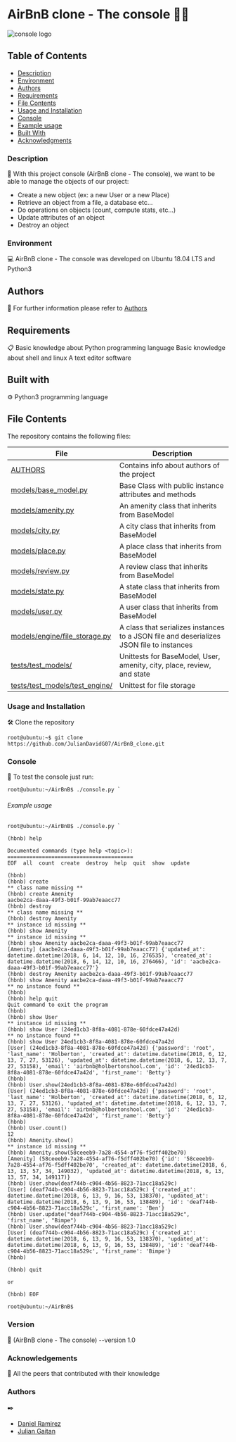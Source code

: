 # AirBnB clone - The console 👨‍💻

![console logo](https://s3.amazonaws.com/intranet-projects-files/holbertonschool-higher-level_programming+/263/HBTN-hbnb-Final.png)
## Table of Contents

- [Description](#Description)
- [Environment](#Environment)
- [Authors](#Authors)
- [Requirements](#Requirements)
- [File Contents](#FileContents)
- [Usage and Installation](#UsageandInstallation)
- [Console](#Console)
- [Example usage](#Exampleusage)
- [Built With](#built-with)
- [Acknowledgments](#acknowledgments)

### Description 
📄
With this project console (AirBnB clone - The console), we want to be able to manage the objects of our project:

 - Create a new object (ex: a new User or a new Place)
 - Retrieve an object from a file, a database etc…
 - Do operations on objects (count, compute stats, etc…)
 - Update attributes of an object
 - Destroy an object

### Environment 
💻
AirBnB clone - The console  was developed on Ubuntu 18.04 LTS and Python3

## Authors 
🚀
For further information please refer to [Authors](./AUTHORS)

## Requirements 
📋
Basic knowledge about Python programming language Basic knowledge about shell and linux A text editor software

## Built with
⚙️
Python3 programming language

## File Contents
The repository contains the following files:

   **File**   |   **Description**   
 -------------- | --------------------- 
[AUTHORS](./AUTHORS) | Contains info about authors of the project
[models/base_model.py](./models/base_model.py) | Base Class with public instance attributes and methods
[models/amenity.py](./models/amenity.py) | An amenity class that inherits from BaseModel
[models/city.py](./models/city.py) | A city class that inherits from BaseModel
[models/place.py](./models/place.py) | A place class that inherits from BaseModel
[models/review.py](./models/review.py) | A review class that inherits from BaseModel
[models/state.py](./models/state.py) | A state class that inherits from BaseModel
[models/user.py](./models/user.py) | A user class that inherits from BaseModel
[models/engine/file_storage.py](./models/engine/file_storage.py) | A class that serializes instances to a JSON file and deserializes JSON file to instances
[tests/test_models/](./tests/test_models/) | Unittests for BaseModel, User, amenity, city, place, review, and state
[tests/test_models/test_engine/](./tests/test_models/test_engine/) | Unittest for file storage


### Usage and Installation 
🛠️
Clone the repository
```
root@ubuntu:~$ git clone https://github.com/JulianDavidG07/AirBnB_clone.git
```

### Console 
🔧
To test the console just run:
```
root@ubuntu:~/AirBnB$ ./console.py `
```

###### Example usage

```
root@ubuntu:~/AirBnB$ ./console.py `
```
```
(hbnb) help

Documented commands (type help <topic>):
========================================
EOF  all  count  create  destroy  help  quit  show  update

(hbnb)
(hbnb) create
** class name missing **
(hbnb) create Amenity
aacbe2ca-daaa-49f3-b01f-99ab7eaacc77
(hbnb) destroy
** class name missing **
(hbnb) destroy Amenity
** instance id missing **
(hbnb) show Amenity
** instance id missing **
(hbnb) show Amenity aacbe2ca-daaa-49f3-b01f-99ab7eaacc77
[Amenity] (aacbe2ca-daaa-49f3-b01f-99ab7eaacc77) {'updated_at': datetime.datetime(2018, 6, 14, 12, 10, 16, 276535), 'created_at': datetime.datetime(2018, 6, 14, 12, 10, 16, 276466), 'id': 'aacbe2ca-daaa-49f3-b01f-99ab7eaacc77'}
(hbnb) destroy Amenity aacbe2ca-daaa-49f3-b01f-99ab7eaacc77
(hbnb) show Amenity aacbe2ca-daaa-49f3-b01f-99ab7eaacc77
** no instance found **
(hbnb)
(hbnb) help quit
Quit command to exit the program
(hbnb)
(hbnb) show User
** instance id missing **
(hbnb) show User (24ed1cb3-8f8a-4081-878e-60fdce47a42d)
** no instance found **
(hbnb) show User 24ed1cb3-8f8a-4081-878e-60fdce47a42d
[User] (24ed1cb3-8f8a-4081-878e-60fdce47a42d) {'password': 'root', 'last_name': 'Holberton', 'created_at': datetime.datetime(2018, 6, 12, 13, 7, 27, 53126), 'updated_at': datetime.datetime(2018, 6, 12, 13, 7, 27, 53158), 'email': 'airbnb@holbertonshool.com', 'id': '24ed1cb3-8f8a-4081-878e-60fdce47a42d', 'first_name': 'Betty'}
(hbnb)
(hbnb) User.show(24ed1cb3-8f8a-4081-878e-60fdce47a42d)
[User] (24ed1cb3-8f8a-4081-878e-60fdce47a42d) {'password': 'root', 'last_name': 'Holberton', 'created_at': datetime.datetime(2018, 6, 12, 13, 7, 27, 53126), 'updated_at': datetime.datetime(2018, 6, 12, 13, 7, 27, 53158), 'email': 'airbnb@holbertonshool.com', 'id': '24ed1cb3-8f8a-4081-878e-60fdce47a42d', 'first_name': 'Betty'}
(hbnb)
(hbnb) User.count()
12
(hbnb) Amenity.show()
** instance id missing **
(hbnb) Amenity.show(58ceeeb9-7a28-4554-af76-f5dff402be70)
[Amenity] (58ceeeb9-7a28-4554-af76-f5dff402be70) {'id': '58ceeeb9-7a28-4554-af76-f5dff402be70', 'created_at': datetime.datetime(2018, 6, 13, 13, 57, 34, 149032), 'updated_at': datetime.datetime(2018, 6, 13, 13, 57, 34, 149117)}
(hbnb) User.show(deaf744b-c904-4b56-8823-71acc18a529c)
[User] (deaf744b-c904-4b56-8823-71acc18a529c) {'created_at': datetime.datetime(2018, 6, 13, 9, 16, 53, 138370), 'updated_at': datetime.datetime(2018, 6, 13, 9, 16, 53, 138489), 'id': 'deaf744b-c904-4b56-8823-71acc18a529c', 'first_name': 'Ben'}
(hbnb) User.update("deaf744b-c904-4b56-8823-71acc18a529c", 'first_name', "Bimpe")
(hbnb) User.show(deaf744b-c904-4b56-8823-71acc18a529c)
[User] (deaf744b-c904-4b56-8823-71acc18a529c) {'created_at': datetime.datetime(2018, 6, 13, 9, 16, 53, 138370), 'updated_at': datetime.datetime(2018, 6, 13, 9, 16, 53, 138489), 'id': 'deaf744b-c904-4b56-8823-71acc18a529c', 'first_name': 'Bimpe'}
(hbnb)
```
```
(hbnb) quit
```
```
or
```
```
(hbnb) EOF
```
```
root@ubuntu:~/AirBnB$
```
### Version 
📌
(AirBnB clone - The console) --version 1.0

### Acknowledgements 
🎁
All the peers that contributed with their knowledge

### Authors  
✒️
* [Daniel Ramirez](https://twitter.com/Gomba662)
* [Julian Gaitan](https://twitter.com/JulianDavidG07)
